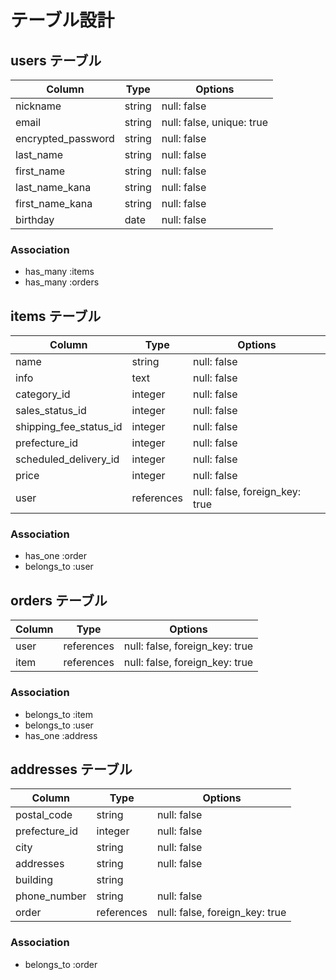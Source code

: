 # テーブル設計

## users テーブル

| Column             | Type    | Options     |
| ------------------ | ------- | ----------- |
| nickname           | string  | null: false |
| email              | string  | null: false, unique: true |
| encrypted_password | string  | null: false |
| last_name          | string  | null: false |
| first_name         | string  | null: false |
| last_name_kana     | string  | null: false |
| first_name_kana    | string  | null: false |
| birthday           | date    | null: false |

### Association

- has_many :items
- has_many :orders


## items テーブル

| Column                 | Type        | Options     |
| ---------------------- | ----------- | ----------- |
| name                   | string      | null: false |
| info                   | text        | null: false |
| category_id            | integer     | null: false |
| sales_status_id        | integer     | null: false |
| shipping_fee_status_id | integer     | null: false |
| prefecture_id          | integer     | null: false |
| scheduled_delivery_id  | integer     | null: false |
| price                  | integer     | null: false |
| user | references | null: false, foreign_key: true |

### Association

- has_one :order
- belongs_to :user


## orders テーブル

| Column       | Type       | Options                   |
| ------------ | ---------- | ------------------------- |
| user    | references | null: false, foreign_key: true |
| item    | references | null: false, foreign_key: true |

### Association

- belongs_to :item
- belongs_to :user
- has_one :address


## addresses テーブル

| Column        | Type       | Options                   |
| ------------- | ---------- | ------------------------- |
| postal_code   | string     | null: false               |
| prefecture_id | integer    | null: false               |
| city          | string     | null: false               |
| addresses     | string     | null: false               |
| building      | string     |                           |
| phone_number  | string     | null: false               |
| order    | references | null: false, foreign_key: true |

### Association

- belongs_to :order